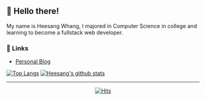 ## 👋 Hello there!
 My name is Heesang Whang, I majored in Computer Science in college and learning to become a fullstack web developer. 

### 🔗 Links

* [Personal Blog](https://runfridge-dev-blog.netlify.app/)

[![Top Langs](https://github-readme-stats.vercel.app/api/top-langs/?username=hwhang0917&layout=compact)](https://github.com/hwhang0917/github-readme-stats)
[![Heesang's github stats](https://github-readme-stats.vercel.app/api?username=hwhang0917)](https://github.com/hwhang0917/github-readme-stats)

___
  <div align=center>
 
  [![Hits](https://hits.seeyoufarm.com/api/count/incr/badge.svg?url=https%3A%2F%2Fgithub.com%2Fhwhang0917)](https://hits.seeyoufarm.com)
	
  </div>
